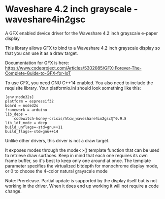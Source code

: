 # Waveshare 4.2 inch grayscale - waveshare4in2gsc

A GFX enabled device driver for the Waveshare 4.2 inch grayscale e-paper display

This library allows GFX to bind to a Waveshare 4.2 inch grayscale display so that you can use it as a draw target.

Documentation for GFX is here: https://www.codeproject.com/Articles/5302085/GFX-Forever-The-Complete-Guide-to-GFX-for-IoT

To use GFX, you need GNU C++14 enabled. You also need to include the requisite library. Your platformio.ini should look something like this:

```
[env:node32s]
platform = espressif32
board = node32s
framework = arduino
lib_deps = 
	codewitch-honey-crisis/htcw_waveshare4in2gsc@^0.9.8
lib_ldf_mode = deep
build_unflags=-std=gnu++11
build_flags=-std=gnu++14
```

Unlike other drivers, this driver is not a draw target.

It exposes modes through the mode<>() template function that can be used to retrieve draw surfaces. Keep in mind that each one requires its own frame buffer, so it's best to keep only one around at once. The template parameter specifies the virtualized bitdepth for monochrome display mode, or 0 to choose the 4-color natural grayscale mode

Note: Prerelease. Partial update is supported by the display itself but is not working in the driver. When it does end up working it will not require a code change.
